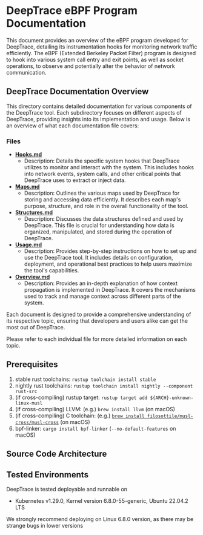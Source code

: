 # DeepTrace eBPF Program Documentation

This document provides an overview of the eBPF program developed for DeepTrace, detailing its instrumentation hooks for monitoring network traffic efficiently. The eBPF (Extended Berkeley Packet Filter) program is designed to hook into various system call entry and exit points, as well as socket operations, to observe and potentially alter the behavior of network communication.

## DeepTrace Documentation Overview

This directory contains detailed documentation for various components of the DeepTrace tool. Each subdirectory focuses on different aspects of DeepTrace, providing insights into its implementation and usage. Below is an overview of what each documentation file covers:

### Files

- [**Hooks.md**](./Hooks.md)
  - Description: Details the specific system hooks that DeepTrace utilizes to monitor and interact with the system. This includes hooks into network events, system calls, and other critical points that DeepTrace uses to extract or inject data.
- [**Maps.md**](./Maps.md)
  - Description: Outlines the various maps used by DeepTrace for storing and accessing data efficiently. It describes each map's purpose, structure, and role in the overall functionality of the tool.
- [**Structures.md**](./Structures.md)
  - Description: Discusses the data structures defined and used by DeepTrace. This file is crucial for understanding how data is organized, manipulated, and stored during the operation of DeepTrace.
- [**Usage.md**](./Usage.md)
  - Description: Provides step-by-step instructions on how to set up and use the DeepTrace tool. It includes details on configuration, deployment, and operational best practices to help users maximize the tool's capabilities.
- [**Overview.md**](./Overview.md)
  - Description: Provides an in-depth explanation of how context propagation is implemented in DeepTrace. It covers the mechanisms used to track and manage context across different parts of the system.


Each document is designed to provide a comprehensive understanding of its respective topic, ensuring that developers and users alike can get the most out of DeepTrace.

Please refer to each individual file for more detailed information on each topic.

## Prerequisites

1. stable rust toolchains: `rustup toolchain install stable`
2. nightly rust toolchains: `rustup toolchain install nightly --component rust-src`
3. (if cross-compiling) rustup target: `rustup target add ${ARCH}-unknown-linux-musl`
4. (if cross-compiling) LLVM: (e.g.) `brew install llvm` (on macOS)
5. (if cross-compiling) C toolchain: (e.g.) [`brew install filosottile/musl-cross/musl-cross`](https://github.com/FiloSottile/homebrew-musl-cross) (on macOS)
6. bpf-linker: `cargo install bpf-linker` (`--no-default-features` on macOS)

## Source Code Architecture

## Tested Environments

DeepTrace is tested deployable and runnable on 

- Kubernetes v1.29.0, Kernel version 6.8.0-55-generic, Ubuntu 22.04.2 LTS

We strongly recommend deploying on Linux 6.8.0 version, as there may be strange bugs in lower versions